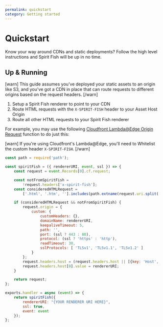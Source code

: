 ```yaml
---
permalink: quickstart
category: Getting started
---
```


# Quickstart

Know your way around CDNs and static deployments? Follow the high level instructions
and Spirit Fish will be up in no time.

## Up & Running

[warn]
This guide assumes you've deployed your static assets to an origin like S3,
and you've got a CDN in place that can route requests to different origins
based on the request headers.
[/warn]

1. Setup a Spirit Fish renderer to point to your CDN
2. Route HTML requests with the `X-SPIRIT-FISH` header to your Asset Host Origin
3. Route all other HTML requests to your Spirit Fish renderer

For example, you may use the following [Cloudfront Lambda@Edge Origin Request](https://docs.aws.amazon.com/AmazonCloudFront/latest/DeveloperGuide/lambda-examples.html#lambda-examples-content-based-routing-examples) function to do just this:

[warn]
If you're using Cloudfront's Lambda@Edge, you'll need to Whitelist the custom header `X-SPIRIT-FISH`.
[/warn]

```js
const path = require('path');

const spiritFish = ({ rendererURI, event, ssl }) => {
    const request = event.Records[0].cf.request;

    const notFromSpiritFish =
        !request.headers['x-spirit-fish'];
    const consideredHTMLRequest =
        ['.html', '.htm', ''].includes(path.extname(request.uri.split('/').pop()));

    if (consideredHTMLRequest && notFromSpiritFish) {
        request.origin = {
            custom: {
                customHeaders: {},
                domainName: rendererURI,
                keepaliveTimeout: 5,
                path: '',
                port: (ssl ? 443 : 80),
                protocol: (ssl ? 'https' : 'http'),
                readTimeout: 30,
                sslProtocols: [ 'TLSv1', 'TLSv1.1', 'TLSv1.2' ]
            }
        };
        request.headers.host = (request.headers.host || [{key: 'Host', value: ''}]);
        request.headers.host[0].value = rendererURI;
    }

    return request;
};

exports.handler = async (event) => {
    return spiritFish({
        rendererURI: "{YOUR RENDERER URI HERE}",
        ssl: true,
        event: event
    });
};
```

